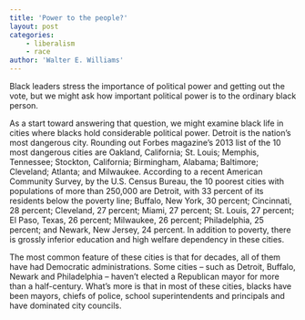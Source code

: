```yaml
---
title: 'Power to the people?'
layout: post
categories:
    - liberalism
    - race
author: 'Walter E. Williams'
---
```


Black leaders stress the importance of political power and getting out the vote, but we might ask how important political power is to the ordinary black person.  
   
As a start toward answering that question, we might examine black life in cities where blacks hold considerable political power. Detroit is the nation’s most dangerous city. Rounding out Forbes magazine’s 2013 list of the 10 most dangerous cities are Oakland, California; St. Louis; Memphis, Tennessee; Stockton, California; Birmingham, Alabama; Baltimore; Cleveland; Atlanta; and Milwaukee. According to a recent American Community Survey, by the U.S. Census Bureau, the 10 poorest cities with populations of more than 250,000 are Detroit, with 33 percent of its residents below the poverty line; Buffalo, New York, 30 percent; Cincinnati, 28 percent; Cleveland, 27 percent; Miami, 27 percent; St. Louis, 27 percent; El Paso, Texas, 26 percent; Milwaukee, 26 percent; Philadelphia, 25 percent; and Newark, New Jersey, 24 percent. In addition to poverty, there is grossly inferior education and high welfare dependency in these cities.

The most common feature of these cities is that for decades, all of them have had Democratic administrations. Some cities – such as Detroit, Buffalo, Newark and Philadelphia – haven’t elected a Republican mayor for more than a half-century. What’s more is that in most of these cities, blacks have been mayors, chiefs of police, school superintendents and principals and have dominated city councils.